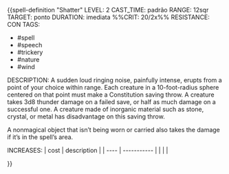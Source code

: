 {{spell-definition "Shatter"
LEVEL: 2
CAST_TIME: padrão
RANGE: 12sqr
TARGET: ponto
DURATION: imediata
%%CRIT: 20/2x%%
RESISTANCE: CON
TAGS:
- #spell 
- #speech 
- #trickery 
- #nature 
- #wind 

DESCRIPTION:
A sudden loud ringing noise, painfully intense, erupts from a point of your choice within range. Each creature in a 10-foot-radius sphere centered on that point must make a Constitution saving throw. A creature takes 3d8 thunder damage on a failed save, or half as much damage on a successful one. A creature made of inorganic material such as stone, crystal, or metal has disadvantage on this saving throw.

A nonmagical object that isn’t being worn or carried also takes the damage if it’s in the spell’s area.

INCREASES:
| cost | description |
| ---- | ----------- |
|      |             |

}}

